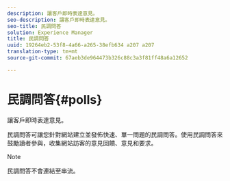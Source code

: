 ```yaml
---
description: 讓客戶即時表達意見。
seo-description: 讓客戶即時表達意見。
seo-title: 民調問答
solution: Experience Manager
title: 民調問答
uuid: 19264eb2-53f8-4a66-a265-38efb634 a207 a207
translation-type: tm+mt
source-git-commit: 67aeb3de964473b326c88c3a3f81ff48a6a12652

---
```



# 民調問答{#polls}

讓客戶即時表達意見。

民調問答可讓您針對網站建立並發佈快速、單一問題的民調問答。使用民調問答來鼓勵讀者參與，收集網站訪客的意見回饋、意見和要求。

>[!NOTE]
>
>民調問答不會連結至串流。

